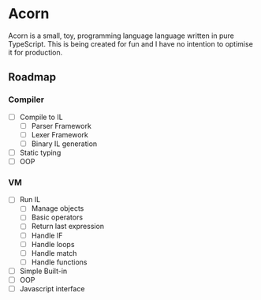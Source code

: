 # Acorn

Acorn is a small, toy, programming language language written in pure TypeScript. This is being created for fun and I have no intention to optimise it for production.

## Roadmap

### Compiler

- [ ] Compile to IL
  - [ ] Parser Framework
  - [ ] Lexer Framework
  - [ ] Binary IL generation
- [ ] Static typing
- [ ] OOP

### VM

- [ ] Run IL
  - [ ] Manage objects
  - [ ] Basic operators
  - [ ] Return last expression 
  - [ ] Handle IF
  - [ ] Handle loops
  - [ ] Handle match
  - [ ] Handle functions
- [ ] Simple Built-in
- [ ] OOP
- [ ] Javascript interface 
